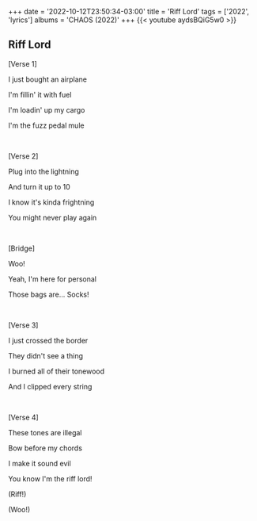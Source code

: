 +++
date = '2022-10-12T23:50:34-03:00'
title = 'Riff Lord'
tags = ['2022', 'lyrics']
albums = 'CHAOS (2022)'
+++
{{< youtube aydsBQiG5w0 >}}

## Riff Lord

[Verse 1]

I just bought an airplane

I'm fillin' it with fuel

I'm loadin' up my cargo

I'm the fuzz pedal mule

&nbsp;

[Verse 2]

Plug into the lightning

And turn it up to 10

I know it's kinda frightning

You might never play again

&nbsp;

[Bridge]

Woo!

Yeah, I'm here for personal

Those bags are... Socks!

&nbsp;

[Verse 3]

I just crossed the border

They didn't see a thing

I burned all of their tonewood

And I clipped every string

&nbsp;

[Verse 4]

These tones are illegal

Bow before my chords

I make it sound evil

You know I'm the riff lord!

(Riff!)

(Woo!)